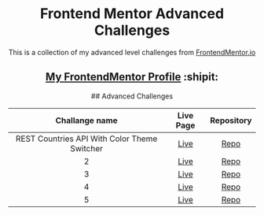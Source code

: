 <h1 align="center">Frontend Mentor Advanced Challenges</h1>

<p align="center">This is a collection of my advanced level challenges from <a href="https://www.frontendmentor.io/" target="_blank">FrontendMentor.io</a></p>

<h2 align="center"><a href="https://www.frontendmentor.io/profile/dnksebastian" target="_blank">My FrontendMentor Profile</a>  :shipit:</h2>

<div align="center"> 
## Advanced Challenges

| Challange name | Live Page | Repository |
| :------------: | :-------: | :--------: |
| REST Countries API With Color Theme Switcher | <a href="#/" target="_blank">Live</a>  | <a href="#/" target="_blank">Repo</a>  |
| 2 | <a href="#" target="_blank">Live</a>  | <a href="#" target="_blank">Repo</a>  |
| 3 | <a href="#" target="_blank">Live</a>  | <a href="#" target="_blank">Repo</a>  |
| 4 | <a href="#" target="_blank">Live</a>  | <a href="#" target="_blank">Repo</a>  |
| 5 | <a href="#" target="_blank">Live</a>  | <a href="#" target="_blank">Repo</a>  |
</div>